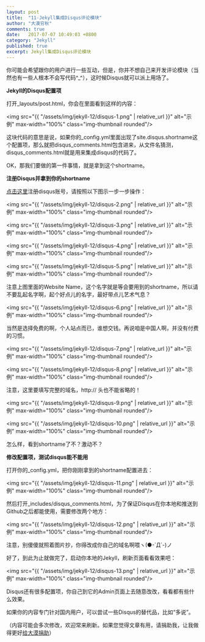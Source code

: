 ```yaml
---
layout: post
title:  "11-Jekyll集成Disqus评论模块"
author: "大漠穷秋"
comments: true
date:   2017-07-07 10:49:03 +0800
category: "Jekyll"
published: true
excerpt: Jekyll集成Disqus评论模块
---
```


你可能会希望跟你的用户进行一些互动，但是，你并不想自己来开发评论模块（当然也有一些人根本不会写代码^_^），这时候Disqus就可以派上用场了。

**Jekyll的Disqus配置项**

打开_layouts/post.html，你会在里面看到这样的内容：

<img src="{{ "/assets/img/jekyll-12/disqus-1.png" | relative_url }}" alt="示例" max-width="100%" class="img-thumbnail rounded"/>

这块代码的意思是说，如果你的_config.yml里面出现了site.disqus.shortname这个配置项，那么就把disqus_comments.html包含进来，从文件名猜测，disqus_comments.html就是用来集成disqus的代码了。

OK，那我们要做的第一件事情，就是拿到这个shortname。

**注册Disqus并拿到你的shortname**

<a href="https://disqus.com/" target="_blank">点击这里</a>注册disqus账号，请按照以下图示一步一步操作：

<img src="{{ "/assets/img/jekyll-12/disqus-2.png" | relative_url }}" alt="示例" max-width="100%" class="img-thumbnail rounded"/>

<img src="{{ "/assets/img/jekyll-12/disqus-3.png" | relative_url }}" alt="示例" max-width="100%" class="img-thumbnail rounded"/>

<img src="{{ "/assets/img/jekyll-12/disqus-4.png" | relative_url }}" alt="示例" max-width="100%" class="img-thumbnail rounded"/>

<img src="{{ "/assets/img/jekyll-12/disqus-5.png" | relative_url }}" alt="示例" max-width="100%" class="img-thumbnail rounded"/>

注意上图里面的Website Name，这个名字就是等会要用到的shortname，所以请不要乱起名字啊，起个好点儿的名字，最好带点儿艺术气息？

<img src="{{ "/assets/img/jekyll-12/disqus-6.png" | relative_url }}" alt="示例" max-width="100%" class="img-thumbnail rounded"/>

当然是选择免费的啊，个人站点而已，谁想交钱。再说咱是中国人啊，并没有付费的习惯。

<img src="{{ "/assets/img/jekyll-12/disqus-7.png" | relative_url }}" alt="示例" max-width="100%" class="img-thumbnail rounded"/>

<img src="{{ "/assets/img/jekyll-12/disqus-8.png" | relative_url }}" alt="示例" max-width="100%" class="img-thumbnail rounded"/>

注意，这里要填写完整的域名，http:// 头也不能省略的！

<img src="{{ "/assets/img/jekyll-12/disqus-9.png" | relative_url }}" alt="示例" max-width="100%" class="img-thumbnail rounded"/>

<img src="{{ "/assets/img/jekyll-12/disqus-10.png" | relative_url }}" alt="示例" max-width="100%" class="img-thumbnail rounded"/>

怎么样，看到shortname了不？激动不？

**修改配置项，测试disqus能不能用**

打开你的_config.yml，把你刚刚拿到的shortname配置进去：

<img src="{{ "/assets/img/jekyll-12/disqus-11.png" | relative_url }}" alt="示例" max-width="100%" class="img-thumbnail rounded"/>

然后打开_includes/disqus_comments.html，为了保证Disqus在你本地和推送到Github之后都能使用，需要修改两个地方：

<img src="{{ "/assets/img/jekyll-12/disqus-12.png" | relative_url }}" alt="示例" max-width="100%" class="img-thumbnail rounded"/>

注意，别傻傻就照着图片抄，你得改成你自己的域名啊喂ヽ(●-`Д´-)ノ

好了，到此为止就做完了，启动你本地的Jekyll，刷新页面看看效果吧：

<img src="{{ "/assets/img/jekyll-12/disqus-13.png" | relative_url }}" alt="示例" max-width="100%" class="img-thumbnail rounded"/>

Disqus还有很多配置项，你自己到它的Admin页面上去随意改改，看看都有些什么效果。

如果你的内容专门针对国内用户，可以尝试一些Disqus的替代品，比如“多说”。

（内容可能会多次修改，欢迎常来刷新。如果您觉得文章有用，请捐助我，让我做得更好<a href="http://damoqiongqiu.github.io/donate/index.html">给大漠捐助</a>）